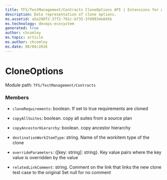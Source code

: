 ```yaml
---
title: TFS/TestManagement/Contracts CloneOptions API | Extensions for Azure DevOps Services
description: Data representation of clone options.
ms.assetid: a5e290f2-37f2-791c-b735-3fd9934e845b
ms.technology: devops-ecosystem
generated: true
author: chcomley
ms.topic: article
ms.author: chcomley
ms.date: 08/04/2016
---
```


# CloneOptions

Module path: `TFS/TestManagement/Contracts`

### Members

- `cloneRequirements`: boolean. If set to true requirements are cloned

- `copyAllSuites`: boolean. copy all suites from a source plan

- `copyAncestorHierarchy`: boolean. copy ancestor hierarchy

- `destinationWorkItemType`: string. Name of the workitem type of the clone

- `overrideParameters`: {[key: string]: string}. Key value pairs where the key value is overridden by the value

- `relatedLinkComment`: string. Comment on the link that links the new clone test case to the original Set null for no comment
